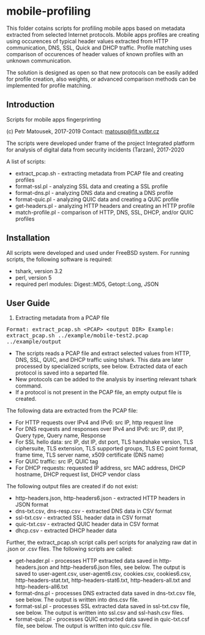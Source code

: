 # mobile-profiling
This folder cotains scripts for profiling mobile apps based on metadata extracted from selected Internet protocols. Mobile apps profiles are creating using occurences of typical header values extracted from HTTP communication, DNS, SSL, Quick and DHCP traffic. Profile matching uses comparison of occurences of header values of known profiles with an unknown communication. 

The solution is designed as open so that new protocols can be easily added for profile creation, also weights, or advanced comparison methods can be implemented for profile matching.

Introduction
------------
Scripts for mobile apps fingerprinting

(c) Petr Matousek, 2017-2019
Contact: matousp@fit.vutbr.cz

The scripts were developed under frame of the project Integrated platform for analysis of digital data from security incidents (Tarzan), 2017-2020

A list of scripts:
  - extract_pcap.sh - extracting metadata from PCAP file and creating profiles
  - format-ssl.pl - analyzing SSL data and creating a SSL profile
  - format-dns.pl - analyzing DNS data and creating a DNS profile
  - format-quic.pl - analyzing QUIC data and creating a QUIC profile
  - get-headers.pl - analyzing HTTP headers and creating an HTTP profile
  - match-profile.pl - comparison of HTTP, DNS, SSL, DHCP, and/or QUIC profiles

Installation
------------
All scripts were developed and used under FreeBSD system. For running scripts, the following software is required:
* tshark, version 3.2
* perl, version 5
* required perl modules: Digest::MD5, Getopt::Long, JSON

User Guide
----------
1. Extracting metadata from a PCAP file

 <tt>Format: extract_pcap.sh \<PCAP\> \<output DIR\>
 Example: extract_pcap.sh ../example/mobile-test2.pcap ../example/output</tt>
  
 - The scripts reads a PCAP file and extract selected values from HTTP, DNS, SSL, QUIC, and DHCP traffic using tshark. This data are later processed by specialized scripts, see below. Extracted data of each protocol is saved into a separted file. 
 - New protocols can be added to the analysis by inserting relevant tshark command. 
 - If a protocol is not present in the PCAP file, an empty output file is created.
 
 The following data are extracted from the PCAP file:
  * For HTTP requests over IPv4 and IPv6: src IP, http request line
  * For DNS requests and responses over IPv4 and IPv6: src IP, dst IP, Query type, Query name, Response
  * For SSL hello data: src IP, dst IP, dst port, TLS handshake version, TLS ciphersuite, TLS extension, TLS supported groups, TLS EC point format, frame time, TLS server name, x509 certificate (DNS name)
  * For QUIC traffic: src IP, QUIC tag
  * For DHCP requests: requested IP address, src MAC address, DHCP hostname, DHCP request list, DHCP vendor class
  
The following output files are created if do not exist:
  * http-headers.json, http-headers6.json - extracted HTTP headers in JSON format
  * dns-txt.csv, dns-resp.csv - extracted DNS data in CSV format
  * ssl-txt.csv - extracted SSL header data in CSV format
  * quic-txt.csv - extracted QUIC header data in CSV format
  * dhcp.csv - extracted DHCP header data
  
Further, the extract_pcap.sh script calls perl scripts for analyzing raw dat in .json or .csv files. The following scripts are called:
  * get-header.pl - processes HTTP extracted data saved in http-headers.json and http-headers6.json files, see below. The output is saved to user-agent.csv, user-agent6.csv, cookies.csv, cookies6.csv, http-headers-stat.txt, http-headers-stat6.txt, http-headers-all.txt and http-headers-all6.txt
  * format-dns.pl - processes DNS extracted data saved in dns-txt.csv file, see below. The output is written into dns.csv file.
  * format-ssl.pl - processes SSL extracted data saved in ssl-txt.csv file, see below. The output is written into ssl.csv and ssl-hash.csv files. 
  * format-quic.pl - processes QUIC extracted data saved in quic-txt.csf file, see below. The output is written into quic.csv file. 
